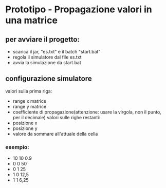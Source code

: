 # Prototipo - Propagazione valori in una matrice

## per avviare il progetto:
- scarica il jar, "es.txt" e il batch "start.bat"
- regola il simulatore dal file es.txt
- avvia la simulazione da start.bat

## configurazione simulatore
valori sulla prima riga:
- range x matrice
- range y matrice
- coefficiente di propagazione(attenzione: usare la virgola, non il punto, per il decimale)
valori sulle righe restanti:
- posizione x
- posizione y
- valore da sommare all'attuale della cella
### esempio:
 - 10 10 0.9
 - 0 0 50
 - 0 1 25
 - 1 0 12,5
 - 1 1 6,25
